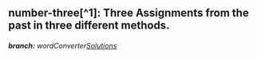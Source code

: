 ## number-three[^1]: Three Assignments from the past in three different methods.

###### **branch:** _wordConverter_[Solutions](https://github.com/rubenSinzig/number-three/blob/wordConverter/index.js)
